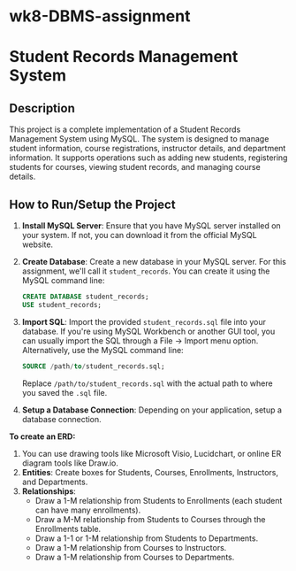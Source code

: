 # wk8-DBMS-assignment

# Student Records Management System

## Description
This project is a complete implementation of a Student Records Management System using MySQL. The system is designed to manage student information, course registrations, instructor details, and department information. It supports operations such as adding new students, registering students for courses, viewing student records, and managing course details.

## How to Run/Setup the Project

1. **Install MySQL Server**: Ensure that you have MySQL server installed on your system. If not, you can download it from the official MySQL website.

2. **Create Database**: Create a new database in your MySQL server. For this assignment, we'll call it `student_records`. You can create it using the MySQL command line:
    ```sql
    CREATE DATABASE student_records;
    USE student_records;
    ```

3. **Import SQL**: Import the provided `student_records.sql` file into your database. If you're using MySQL Workbench or another GUI tool, you can usually import the SQL through a File -> Import menu option. Alternatively, use the MySQL command line:
    ```sql
    SOURCE /path/to/student_records.sql;
    ```
   Replace `/path/to/student_records.sql` with the actual path to where you saved the `.sql` file.

4. **Setup a Database Connection**: Depending on your application, setup a database connection. 

**To create an ERD:**

1. You can use drawing tools like Microsoft Visio, Lucidchart, or online ER diagram tools like Draw.io.
2. **Entities**: Create boxes for Students, Courses, Enrollments, Instructors, and Departments.
3. **Relationships**:
   - Draw a 1-M relationship from Students to Enrollments (each student can have many enrollments).
   - Draw a M-M relationship from Students to Courses through the Enrollments table.
   - Draw a 1-1 or 1-M relationship from Students to Departments.
   - Draw a 1-M relationship from Courses to Instructors.
   - Draw a 1-M relationship from Courses to Departments.


